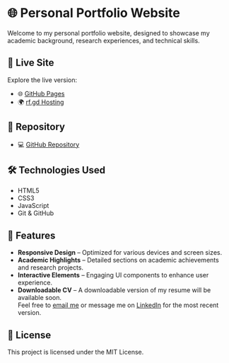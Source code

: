 # 🌐 Personal Portfolio Website

Welcome to my personal portfolio website, designed to showcase my academic background, research experiences, and technical skills.

## 🔗 Live Site

Explore the live version:
- 🌐 [GitHub Pages](https://iftekhar-mahmud.github.io/)
- 🌍 [rf.gd Hosting](https://iftekhar.rf.gd/)

## 📁 Repository

- 💻 [GitHub Repository](https://github.com/iftekhar-mahmud/Portfolio-Website)

## 🛠️ Technologies Used

- HTML5
- CSS3
- JavaScript
- Git & GitHub

## 📄 Features

- **Responsive Design** – Optimized for various devices and screen sizes.
- **Academic Highlights** – Detailed sections on academic achievements and research projects.
- **Interactive Elements** – Engaging UI components to enhance user experience.
- **Downloadable CV** – A downloadable version of my resume will be available soon.  
  Feel free to [email me](mailto:iftekhar.mahmud.cse@gmail.com) or message me on [LinkedIn](https://www.linkedin.com/in/iftekharmahmud/) for the most recent version.

## 📄 License

This project is licensed under the MIT License.
